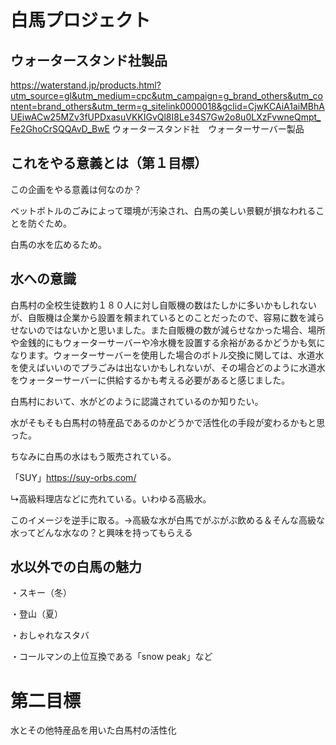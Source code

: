 # 白馬プロジェクト
## ウォータースタンド社製品
https://waterstand.jp/products.html?utm_source=gl&utm_medium=cpc&utm_campaign=g_brand_others&utm_content=brand_others&utm_term=g_sitelink0000018&gclid=CjwKCAiA1aiMBhAUEiwACw25MZv3fUPDxasuVKKIGvQl8I8Le34S7Gw2o8u0LXzFvwneQmpt_Fe2GhoCrSQQAvD_BwE
ウォータースタンド社　ウォーターサーバー製品

## これをやる意義とは（第１目標）
この企画をやる意義は何なのか？

ペットボトルのごみによって環境が汚染され、白馬の美しい景観が損なわれることを防ぐため。

白馬の水を広めるため。
## 水への意識
白馬村の全校生徒数約１８０人に対し自販機の数はたしかに多いかもしれないが、自販機は企業から設置を頼まれているとのことだったので、容易に数を減らせないのではないかと思いました。また自販機の数が減らせなかった場合、場所や金銭的にもウォーターサーバーや冷水機を設置する余裕があるかどうかも気になります。ウォーターサーバーを使用した場合のボトル交換に関しては、水道水を使えばいいのでプラごみは出ないかもしれないが、その場合どのように水道水をウォーターサーバーに供給するかも考える必要があると感じました。

白馬村において、水がどのように認識されているのか知りたい。

水がそもそも白馬村の特産品であるのかどうかで活性化の手段が変わるかもと思った。

ちなみに白馬の水はもう販売されている。

「SUY」https://suy-orbs.com/

↳高級料理店などに売れている。いわゆる高級水。

このイメージを逆手に取る。→高級な水が白馬でがぶがぶ飲める＆そんな高級な水ってどんな水なの？と興味を持ってもらえる


## 水以外での白馬の魅力
・スキー（冬）

・登山（夏）

・おしゃれなスタバ

・コールマンの上位互換である「snow peak」など
# 第二目標
水とその他特産品を用いた白馬村の活性化
